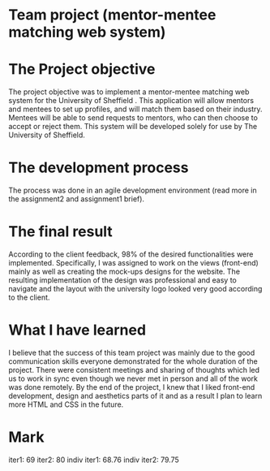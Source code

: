 # Team project (mentor-mentee matching web system)
# The Project objective
The project objective was to implement a mentor-mentee matching web system for the University of Sheffield	. This application will allow mentors and mentees to set up profiles, and will match them based on their industry. Mentees will be able to send requests to mentors, who can then choose to accept or reject them. This system will be developed solely for use by The University of Sheffield. 		
# The development process
The process was done in an agile development environment (read more in the assignment2 and assignment1 brief).
# The final result
According to the client feedback, 98% of the desired functionalities were implemented. Specifically, I was assigned to work on the views (front-end) mainly as well as creating the mock-ups designs for the website. The resulting implementation of the design was professional and easy to navigate and the layout with the university logo looked very good according to the client. 
# What I have learned
I believe that the success of this team project was mainly due to the good communication skills everyone demonstrated for the whole duration of the project. There were consistent meetings and sharing of thoughts which led us to work in sync even though we never met in person and all of the work was done remotely. By the end of the project, I knew that I liked front-end development, design and aesthetics parts of it and as a result I plan to learn more HTML and CSS in the future. 
# Mark
iter1: 69
iter2: 80
indiv iter1: 68.76
indiv iter2: 79.75
